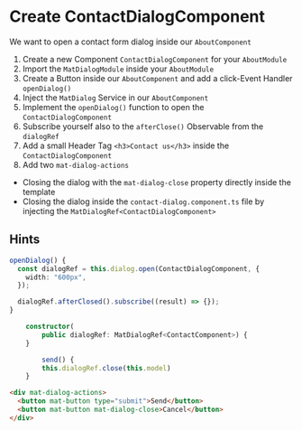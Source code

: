 # Create ContactDialogComponent

We want to open a contact form dialog inside our `AboutComponent`

1. Create a new Component `ContactDialogComponent` for your `AboutModule`
2. Import the `MatDialogModule` inside your `AboutModule`
3. Create a Button inside our `AboutComponent` and add a click-Event Handler `openDialog()`
4. Inject the `MatDialog` Service in our `AboutComponent`
5. Implement the `openDialog()` function to open the `ContactDialogComponent`
6. Subscribe yourself also to the `afterClose()` Observable from the `dialogRef`
7. Add a small Header Tag `<h3>Contact us</h3>` inside the `ContactDialogComponent`
8. Add two `mat-dialog-actions`

- Closing the dialog with the `mat-dialog-close` property directly inside the template
- Closing the dialog inside the `contact-dialog.component.ts` file by injecting the `MatDialogRef<ContactDialogComponent>`

## Hints

```ts
openDialog() {
  const dialogRef = this.dialog.open(ContactDialogComponent, {
    width: "600px",
  });

  dialogRef.afterClosed().subscribe((result) => {});
}
```

```ts
    constructor(
        public dialogRef: MatDialogRef<ContactComponent>) {
    }

        send() {
        this.dialogRef.close(this.model)
    }
```

```html
<div mat-dialog-actions>
  <button mat-button type="submit">Send</button>
  <button mat-button mat-dialog-close>Cancel</button>
</div>
```
